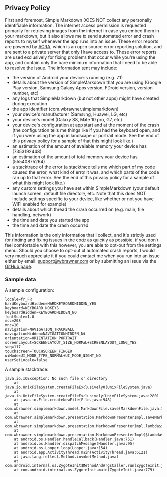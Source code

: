 ## Privacy Policy

First and foremost, Simple Markdown DOES NOT collect any personally identifiable information. The 
internet access permission is requested primarily for retrieving images from the internet in case 
you embed them in your markdown, but it also allows me to send automated error and crash reports 
to myself whenever the app runs into an issue. These error reports are powered by [ACRA](https://github.com/ACRA/acra), which is 
an open source error reporting solution, and are sent to a private server that only I have access
to. These error reports are used exclusively for fixing problems that occur while you're using the
app, and contain only the bare minimum information that I need to be able to resolve the issue. The
information sent may include:

- the version of Android your device is running (e.g. 7.1)
- details about the version of SimpleMarkdown that you are using (Google Play version, Samsung Galaxy Apps version, FDroid version, version number, etc)
- any logs that SimpleMarkdown (but not other apps) might have created during execution
- the app identifier (com.wbrawner.simplemarkdown)
- your device's manufacturer (Samsung, Huawei, LG, etc)
- your device's model (Galaxy S8, Mate 10 pro, G7, etc)
- your device's configuration at app start and at the moment of the crash (the configuration tells me things like if you had the keyboard open, and if you were using the app in landscape or portrait mode. See the end of this privacy policy for a sample of that this might look like.)
- an estimation of the amount of available memory your device has (7353192448)
- an estimation of the amount of total memory your device has (55540875264)
- a stacktrace of the error (a stacktrace tells me which part of my code caused the error, what kind of error it was, and which parts of the code ran up to that error. See the end of this privacy policy for a sample of what this might look like.)
- any custom settings you have set within SimpleMarkdown (your default launch screen, default file directory, etc. Note that this does NOT include settings specific to your device, like whether or not you have WiFi enabled for example)
- details about which thread the crash occurred on (e.g. main, file handling, network)
- the time and date you started the app
- the time and date the crash occurred

This information is the only information that I collect, and it's strictly used for finding and fixing issues in the code as quickly as possible. If you don't feel comfortable with this however, you are able to opt-out from the settings menu. Should you choose to opt-out of automated crash reports, I would very much appreciate it if you could contact me when you run into an issue either by email: [support@wbrawner.com](mailto:support@wbrawner.com) or by submitting an issue via the [GitHub page](https://github.com/wbrawner/SimpleMarkdown).

### Sample data

A sample configuration:

```
locale=fr_FR
hardKeyboardHidden=HARDKEYBOARDHIDDEN_YES
keyboard=KEYBOARD_NOKEYS
keyboardHidden=KEYBOARDHIDDEN_NO
fontScale=1.0
mcc=208
mnc=10
navigation=NAVIGATION_TRACKBALL
navigationHidden=NAVIGATIONHIDDEN_NO
orientation=ORIENTATION_PORTRAIT
screenLayout=SCREENLAYOUT_SIZE_NORMAL+SCREENLAYOUT_LONG_YES
seq=117
touchscreen=TOUCHSCREEN_FINGER
uiMode=UI_MODE_TYPE_NORMAL+UI_MODE_NIGHT_NO
userSetLocale=false
```

A sample stacktrace:

```
java.io.IOException: No such file or directory
	at java.io.UnixFileSystem.createFileExclusively0(UnixFileSystem.java)
	at java.io.UnixFileSystem.createFileExclusively(UnixFileSystem.java:280)
	at java.io.File.createNewFile(File.java:948)
	at com.wbrawner.simplemarkdown.model.MarkdownFile.save(MarkdownFile.java:152)
	at com.wbrawner.simplemarkdown.presentation.MarkdownPresenterImpl.saveMarkdown(MarkdownPresenterImpl.java:120)
	at com.wbrawner.simplemarkdown.presentation.MarkdownPresenterImpl.lambda$saveMarkdown$2$MarkdownPresenterImpl(MarkdownPresenterImpl.java:120)
	at com.wbrawner.simplemarkdown.presentation.MarkdownPresenterImpl$$Lambda$2.run(MarkdownPresenterImpl.java)
	at android.os.Handler.handleCallback(Handler.java:751)
	at android.os.Handler.dispatchMessage(Handler.java:95)
	at android.os.Looper.loop(Looper.java:154)
	at android.app.ActivityThread.main(ActivityThread.java:6121)
	at java.lang.reflect.Method.invoke(Method.java)
	at com.android.internal.os.ZygoteInit$MethodAndArgsCaller.run(ZygoteInit.java:889)
	at com.android.internal.os.ZygoteInit.main(ZygoteInit.java:779)
```
